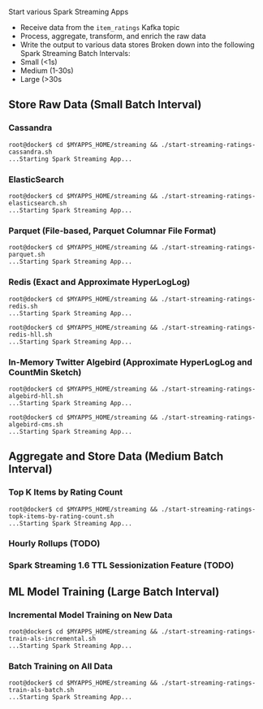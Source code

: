 Start various Spark Streaming Apps
* Receive data from the `item_ratings` Kafka topic
* Process, aggregate, transform, and enrich the raw data
* Write the output to various data stores
Broken down into the following Spark Streaming Batch Intervals:
* Small (<1s)
* Medium (1-30s)
* Large (>30s

## Store Raw Data (Small Batch Interval)
### Cassandra
```
root@docker$ cd $MYAPPS_HOME/streaming && ./start-streaming-ratings-cassandra.sh
...Starting Spark Streaming App...
```
### ElasticSearch  
```
root@docker$ cd $MYAPPS_HOME/streaming && ./start-streaming-ratings-elasticsearch.sh
...Starting Spark Streaming App...
```
### Parquet (File-based, Parquet Columnar File Format)
```
root@docker$ cd $MYAPPS_HOME/streaming && ./start-streaming-ratings-parquet.sh
...Starting Spark Streaming App...
```
### Redis (Exact and Approximate HyperLogLog) 
```
root@docker$ cd $MYAPPS_HOME/streaming && ./start-streaming-ratings-redis.sh
...Starting Spark Streaming App...
```
```
root@docker$ cd $MYAPPS_HOME/streaming && ./start-streaming-ratings-redis-hll.sh
...Starting Spark Streaming App...
```
### In-Memory Twitter Algebird (Approximate HyperLogLog and CountMin Sketch) 
```
root@docker$ cd $MYAPPS_HOME/streaming && ./start-streaming-ratings-algebird-hll.sh
...Starting Spark Streaming App...
```
```
root@docker$ cd $MYAPPS_HOME/streaming && ./start-streaming-ratings-algebird-cms.sh
...Starting Spark Streaming App...
```

## Aggregate and Store Data (Medium Batch Interval)
### Top K Items by Rating Count
```
root@docker$ cd $MYAPPS_HOME/streaming && ./start-streaming-ratings-topk-items-by-rating-count.sh
...Starting Spark Streaming App...
```
### Hourly Rollups (TODO)
### Spark Streaming 1.6 TTL Sessionization Feature (TODO)
 
## ML Model Training (Large Batch Interval)
### Incremental Model Training on New Data
```
root@docker$ cd $MYAPPS_HOME/streaming && ./start-streaming-ratings-train-als-incremental.sh
...Starting Spark Streaming App...
```
### Batch Training on All Data
```
root@docker$ cd $MYAPPS_HOME/streaming && ./start-streaming-ratings-train-als-batch.sh
...Starting Spark Streaming App...
```